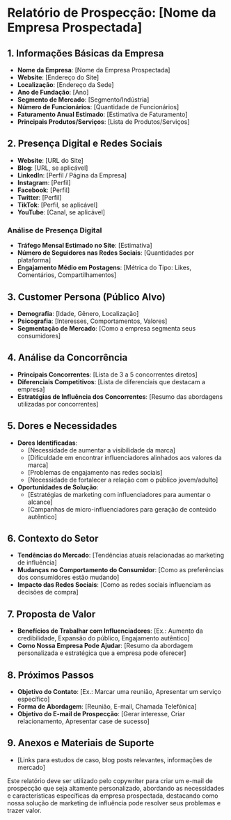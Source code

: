 # Relatório de Prospecção: [Nome da Empresa Prospectada]

## 1. Informações Básicas da Empresa
- **Nome da Empresa**: [Nome da Empresa Prospectada]
- **Website**: [Endereço do Site]
- **Localização**: [Endereço da Sede]
- **Ano de Fundação**: [Ano]
- **Segmento de Mercado**: [Segmento/Indústria]
- **Número de Funcionários**: [Quantidade de Funcionários]
- **Faturamento Anual Estimado**: [Estimativa de Faturamento]
- **Principais Produtos/Serviços**: [Lista de Produtos/Serviços]

## 2. Presença Digital e Redes Sociais
- **Website**: [URL do Site]
- **Blog**: [URL, se aplicável]
- **LinkedIn**: [Perfil / Página da Empresa]
- **Instagram**: [Perfil]
- **Facebook**: [Perfil]
- **Twitter**: [Perfil]
- **TikTok**: [Perfil, se aplicável]
- **YouTube**: [Canal, se aplicável]

### Análise de Presença Digital
- **Tráfego Mensal Estimado no Site**: [Estimativa]
- **Número de Seguidores nas Redes Sociais**: [Quantidades por plataforma]
- **Engajamento Médio em Postagens**: [Métrica do Tipo: Likes, Comentários, Compartilhamentos]

## 3. Customer Persona (Público Alvo)
- **Demografia**: [Idade, Gênero, Localização]
- **Psicografia**: [Interesses, Comportamentos, Valores]
- **Segmentação de Mercado**: [Como a empresa segmenta seus consumidores]

## 4. Análise da Concorrência
- **Principais Concorrentes**: [Lista de 3 a 5 concorrentes diretos]
- **Diferenciais Competitivos**: [Lista de diferenciais que destacam a empresa]
- **Estratégias de Influência dos Concorrentes**: [Resumo das abordagens utilizadas por concorrentes]

## 5. Dores e Necessidades
- **Dores Identificadas**:
  - [Necessidade de aumentar a visibilidade da marca]
  - [Dificuldade em encontrar influenciadores alinhados aos valores da marca]
  - [Problemas de engajamento nas redes sociais]
  - [Necessidade de fortalecer a relação com o público jovem/adulto]
- **Oportunidades de Solução**:
  - [Estratégias de marketing com influenciadores para aumentar o alcance]
  - [Campanhas de micro-influenciadores para geração de conteúdo autêntico]

## 6. Contexto do Setor
- **Tendências do Mercado**: [Tendências atuais relacionadas ao marketing de influência]
- **Mudanças no Comportamento do Consumidor**: [Como as preferências dos consumidores estão mudando]
- **Impacto das Redes Sociais**: [Como as redes sociais influenciam as decisões de compra]

## 7. Proposta de Valor
- **Benefícios de Trabalhar com Influenciadores**: [Ex.: Aumento da credibilidade, Expansão do público, Engajamento autêntico]
- **Como Nossa Empresa Pode Ajudar**: [Resumo da abordagem personalizada e estratégica que a empresa pode oferecer]

## 8. Próximos Passos
- **Objetivo do Contato**: [Ex.: Marcar uma reunião, Apresentar um serviço específico]
- **Forma de Abordagem**: [Reunião, E-mail, Chamada Telefônica]
- **Objetivo do E-mail de Prospecção**: [Gerar interesse, Criar relacionamento, Apresentar case de sucesso]

## 9. Anexos e Materiais de Suporte
- [Links para estudos de caso, blog posts relevantes, informações de mercado]

Este relatório deve ser utilizado pelo copywriter para criar um e-mail de prospecção que seja altamente personalizado, abordando as necessidades e características específicas da empresa prospectada, destacando como nossa solução de marketing de influência pode resolver seus problemas e trazer valor.